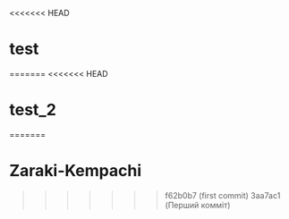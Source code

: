 <<<<<<< HEAD
# test
=======
<<<<<<< HEAD
# test_2
=======
# Zaraki-Kempachi
>>>>>>> f62b0b7 (first commit)
>>>>>>> 3aa7ac1 (Перший комміт)
